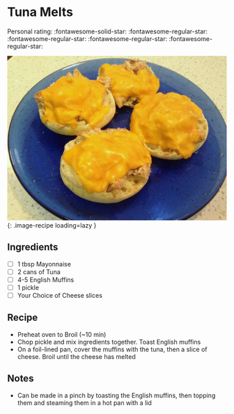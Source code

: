 # Tuna Melts

<!-- {cts} rating=1; (User can specify rating on scale of 1-5) -->

Personal rating: :fontawesome-solid-star: :fontawesome-regular-star: :fontawesome-regular-star: :fontawesome-regular-star: :fontawesome-regular-star:

<!-- {cte} -->

<!-- {cts} name_image=tuna_melts.jpg; (User can specify image name) -->

![tuna_melts.jpg](./tuna_melts.jpg){: .image-recipe loading=lazy }

<!-- {cte} -->

## Ingredients

- [ ] 1 tbsp Mayonnaise
- [ ] 2 cans of Tuna
- [ ] 4-5 English Muffins
- [ ] 1 pickle
- [ ] Your Choice of Cheese slices

## Recipe

- Preheat oven to Broil (~10 min)
- Chop pickle and mix ingredients together. Toast English muffins
- On a foil-lined pan, cover the muffins with the tuna, then a slice of cheese. Broil until the cheese has melted

## Notes

- Can be made in a pinch by toasting the English muffins, then topping them and steaming them in a hot pan with a lid
